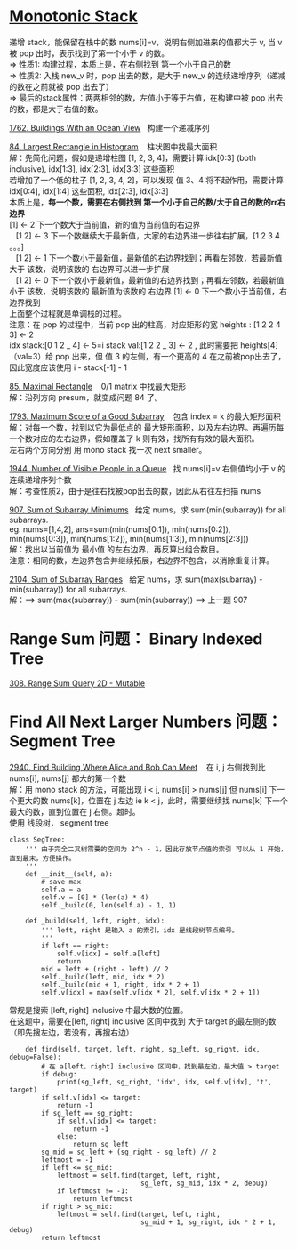 # [Monotonic Stack](https://leetcode.com/tag/monotonic-stack/) <br/>
递增 stack，能保留在栈中的数 nums[i]=v，说明右侧加进来的值都大于 v, 当 v 被 pop 出时，表示找到了第一个小于 v 的数。 <br/>
=> 性质1: 构建过程，本质上是，在右侧找到 第一个小于自己的数 <br/>
=> 性质2: 入栈 new_v 时，pop 出去的数，是大于 new_v 的连续递增序列（递减的数在之前就被 pop 出去了） <br/>
=> 最后的stack属性：两两相邻的数，左值小于等于右值，在构建中被 pop 出去的数，都是大于右值的数。 <br/>

[1762. Buildings With an Ocean View](https://leetcode.com/problems/buildings-with-an-ocean-view/submissions/1190821863/)&nbsp;&nbsp; 构建一个递减序列

[84. Largest Rectangle in Histogram](https://leetcode.com/problems/largest-rectangle-in-histogram/description/) &nbsp;&nbsp; 柱状图中找最大面积 <br/>
解：先简化问题，假如是递增柱图 [1, 2, 3, 4]，需要计算 idx[0:3] (both inclusive), idx[1:3], idx[2:3], idx[3:3] 这些面积 <br/>
若增加了一个低的柱子  [1, 2, 3, 4, 2]，可以发现 值 3、4 将不起作用，需要计算 idx[0:4], idx[1:4] 这些面积, idx[2:3], idx[3:3] <br/>
本质上是，__每一个数，需要在右侧找到 第一个小于自己的数/大于自己的数的rr右边界__ <br/>
[1] <- 2 下一个数大于当前值，新的值为当前值的右边界 <br/>
&nbsp;&nbsp; [1 2] <- 3 下一个数继续大于最新值，大家的右边界进一步往右扩展，[1 2 3 4 。。。] <br/>
&nbsp;&nbsp; [1 2] <- 1 下一个数小于最新值，最新值的右边界找到；再看左邻数，若最新值 大于 该数，说明该数的 右边界可以进一步扩展 <br/>
&nbsp;&nbsp; [1 2] <- 0 下一个数小于最新值，最新值的右边界找到；再看左邻数，若最新值 小于 该数，说明该数的 最新值为该数的 右边界
[1] <- 0 下一个数小于当前值，右边界找到 <br/>
上面整个过程就是单调栈的过程。<br/>
注意：在 pop 的过程中，当前 pop 出的柱高，对应矩形的宽
heights : [1 2 2 4 3] <- 2 <br/>
idx stack:[0 1 2 _ 4] <- 5=i
stack val:[1 2 2 _ 3] <- 2 , 此时需要把 heights[4]（val=3）给 pop 出来，但 值 3 的左侧，有一个更高的 4 在之前被pop出去了，因此宽度应该使用 i - stack[-1] - 1

[85. Maximal Rectangle](https://leetcode.com/problems/maximal-rectangle/submissions/1188882670/)  &nbsp;&nbsp; 0/1 matrix 中找最大矩形 <br/>
解：沿列方向 presum，就变成问题 84 了。

[1793. Maximum Score of a Good Subarray](https://leetcode.com/problems/maximum-score-of-a-good-subarray/description/) &nbsp;&nbsp; 包含 index = k 的最大矩形面积 <br/>
解：对每一个数，找到以它为最低点的 最大矩形面积，以及左右边界。再遍历每一个数对应的左右边界，假如覆盖了 k 则有效，找所有有效的最大面积。 <br/>
左右两个方向分别 用 mono stack 找一次 next smaller。

[1944. Number of Visible People in a Queue](https://leetcode.com/problems/number-of-visible-people-in-a-queue/description/)&nbsp;&nbsp; 找 nums[i]=v 右侧值均小于 v 的连续递增序列个数 <br/>
解：考查性质2，由于是往右找被pop出去的数，因此从右往左扫描 nums

[907. Sum of Subarray Minimums](https://leetcode.com/problems/sum-of-subarray-minimums/description/)&nbsp;&nbsp; 给定 nums，求 sum(min(subarray)) for all subarrays. <br/>
eg. nums=[1,4,2], ans=sum(min(nums[0:1]), min(nums[0:2]), min(nums[0:3]), min(nums[1:2]), min(nums[1:3]), min(nums[2:3])) <br/>
解：找出以当前值为 最小值 的左右边界，再反算出组合数目。 <br/>
注意：相同的数，左边界包含并继续拓展，右边界不包含，以消除重复计算。

[2104. Sum of Subarray Ranges](https://leetcode.com/problems/sum-of-subarray-ranges/description/)&nbsp;&nbsp; 给定 nums，求 sum(max(subarray) - min(subarray)) for all subarrays. <br/>
解：==> sum(max(subarray)) - sum(min(subarray)) ==> 上一题 907

# Range Sum 问题： Binary Indexed Tree
[308. Range Sum Query 2D - Mutable](https://leetcode.com/problems/range-sum-query-2d-mutable/description/)

# Find All Next Larger Numbers 问题： Segment Tree
[2940. Find Building Where Alice and Bob Can Meet](https://leetcode.com/problems/find-building-where-alice-and-bob-can-meet/solutions/4305014/segment-tree-binary-search/)  &nbsp;&nbsp; 在 i, j 右侧找到比 nums[i], nums[j] 都大的第一个数 <br/>
解：用 mono stack 的方法，可能出现 i < j, nums[i] > nums[j] 但 nums[i] 下一个更大的数 nums[k]，位置在 j 左边 ie k < j，此时，需要继续找 nums[k] 下一个最大的数，直到位置在 j 右侧。超时。 <br/>
使用 线段树， segment tree
```
class SegTree:
    ''' 由于完全二叉树需要的空间为 2^n - 1，因此存放节点值的索引 可以从 1 开始，直到最末，方便操作。
    '''
    def __init__(self, a):
        # save max
        self.a = a
        self.v = [0] * (len(a) * 4)
        self._build(0, len(self.a) - 1, 1)

    def _build(self, left, right, idx):
        ''' left, right 是输入 a 的索引，idx 是线段树节点编号。
        '''
        if left == right:
            self.v[idx] = self.a[left]
            return
        mid = left + (right - left) // 2
        self._build(left, mid, idx * 2)
        self._build(mid + 1, right, idx * 2 + 1)
        self.v[idx] = max(self.v[idx * 2], self.v[idx * 2 + 1])
```
常规是搜索 [left, right] inclusive 中最大数的位置。 <br/>
在这题中，需要在[left, right] inclusive 区间中找到 大于 target 的最左侧的数（即先搜左边，若没有，再搜右边）
```
    def find(self, target, left, right, sg_left, sg_right, idx, debug=False):
        # 在 a[left，right] inclusive 区间中，找到最左边，最大值 > target
        if debug:
            print(sg_left, sg_right, 'idx', idx, self.v[idx], 't', target)
        if self.v[idx] <= target:
            return -1
        if sg_left == sg_right:
            if self.v[idx] <= target:
                return -1
            else:
                return sg_left
        sg_mid = sg_left + (sg_right - sg_left) // 2
        leftmost = -1
        if left <= sg_mid:
            leftmost = self.find(target, left, right, 
                                 sg_left, sg_mid, idx * 2, debug)
            if leftmost != -1:
                return leftmost
        if right > sg_mid:
            leftmost = self.find(target, left, right, 
                                 sg_mid + 1, sg_right, idx * 2 + 1, debug)
        return leftmost
```
